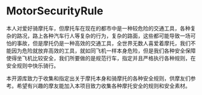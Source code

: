 # MotorSecurityRule
本人对爱好骑摩托车，但摩托车在现在的都市中是一种较危险的交通工具，各种复杂的路况，路上各种汽车行人等复杂的行为，复杂的路面，这些都可能导致一场可怕的事故，但是摩托仍是一种高效的交通工具，全世界无数人喜爱着摩托，我们不能因为危险就放弃高效的工具，就如同飞机一样本身危险，但是我们各种安全保障使得坐飞机比较安全，我们所要做的是规范行车，指定并且严格执行各种规则，在安全规则中快乐骑行。

本开源库致力于收集和指定出关于摩托本身和骑摩托的各种安全规则，供摩友们参考。希望有兴趣的摩友能加入本项目致力收集各种摩托安全的规则和安全素材。
